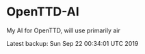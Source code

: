 # OpenTTD-AI
My AI for OpenTTD, will use primarily air

Latest backup: Sun Sep 22 00:34:01 UTC 2019

